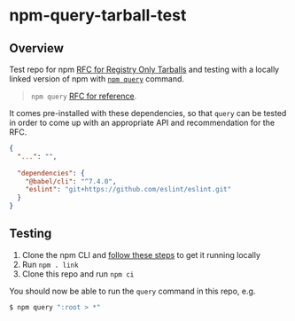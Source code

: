# npm-query-tarball-test

## Overview

Test repo for npm [RFC for Registry Only Tarballs](https://github.com/npm/rfcs/pull/593/) and testing with a locally linked version of npm with [`npm query`](https://github.com/npm/cli/pull/5000) command.

> `npm query` [RFC for reference](https://github.com/npm/rfcs/pull/564/).

It comes pre-installed with these dependencies, so that `query` can be tested in order to come up with an appropriate API and recommendation for the RFC.
```json
{
  "...": "",
  
  "dependencies": {
    "@babel/cli": "^7.4.0",
    "eslint": "git+https://github.com/eslint/eslint.git"
  }
}
```

## Testing

1. Clone the npm CLI and [follow these steps](https://github.com/npm/cli/blob/latest/CONTRIBUTING.md#development) to get it running locally
1. Run `npm . link`
1. Clone this repo and run `npm ci`

You should now be able to run the `query` command in this repo, e.g.
```sh
$ npm query ":root > *"
```